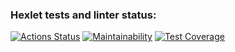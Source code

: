 ### Hexlet tests and linter status:
[![Actions Status](https://github.com/ungrome/java-project-72/actions/workflows/hexlet-check.yml/badge.svg)](https://github.com/ungrome/java-project-72/actions) [![Maintainability](https://api.codeclimate.com/v1/badges/b9ff6a41f2400e9d53c4/maintainability)](https://codeclimate.com/github/ungrome/java-project-72/maintainability) [![Test Coverage](https://api.codeclimate.com/v1/badges/b9ff6a41f2400e9d53c4/test_coverage)](https://codeclimate.com/github/ungrome/java-project-72/test_coverage)
